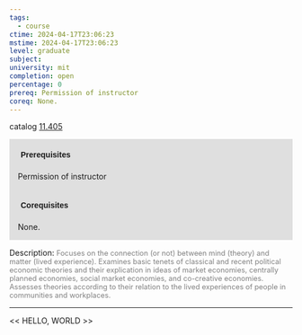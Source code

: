 ```yaml
---
tags:
  - course
ctime: 2024-04-17T23:06:23
mstime: 2024-04-17T23:06:23
level: graduate
subject: 
university: mit
completion: open
percentage: 0
prereq: Permission of instructor
coreq: None.
---
```


catalog [11.405](http://student.mit.edu/catalog/m11c.html#11.405)

<span style="display: block; padding: 15px; background-color: rgb(100, 100, 100, 0.2);"><font id="m_prereq565_0" style="display: block; font-family: Arial, sans-serif; font-weight: bold; padding: 5px">Prerequisites</font><br><span id="prereq565_0">Permission of instructor</span></span>
<span style="display: block; padding: 15px; background-color: rgb(100, 100, 100, 0.2);"><font id="m_coreq565_0" style="display: block; font-family: Arial, sans-serif; font-weight: bold; padding: 5px">Corequisites</font><br><span id="coreq565_0">None.</span></span>

<font style="">Description:</font>
<font style="color: grey; font-size: 0.8rem;">Focuses on the connection (or not) between mind (theory) and matter (lived experience). Examines basic tenets of classical and recent political economic theories and their explication in ideas of market economies, centrally planned economies, social market economies, and co-creative economies. Assesses theories according to their relation to the lived experiences of people in communities and workplaces.</font>



---

<< HELLO, WORLD >>
